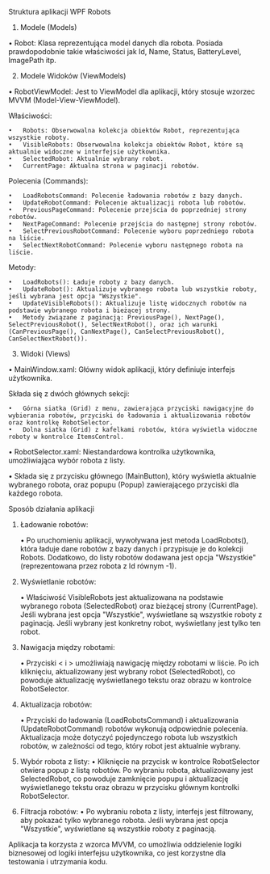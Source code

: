 Struktura aplikacji WPF Robots
1.	Modele (Models)

  •	Robot: Klasa reprezentująca model danych dla robota. Posiada prawdopodobnie takie właściwości jak Id, Name, Status, BatteryLevel, ImagePath itp.

2.	Modele Widoków (ViewModels)

  •	RobotViewModel: Jest to ViewModel dla aplikacji, który stosuje wzorzec MVVM (Model-View-ViewModel).

  Właściwości:   
  
    •	Robots: Obserwowalna kolekcja obiektów Robot, reprezentująca wszystkie roboty.
    •	VisibleRobots: Obserwowalna kolekcja obiektów Robot, które są aktualnie widoczne w interfejsie użytkownika.
    •	SelectedRobot: Aktualnie wybrany robot.
    •	CurrentPage: Aktualna strona w paginacji robotów.
   

  Polecenia (Commands):

    •	LoadRobotsCommand: Polecenie ładowania robotów z bazy danych.
    •	UpdateRobotCommand: Polecenie aktualizacji robota lub robotów.
    •	PreviousPageCommand: Polecenie przejścia do poprzedniej strony robotów.
    •	NextPageCommand: Polecenie przejścia do następnej strony robotów.
    •	SelectPreviousRobotCommand: Polecenie wyboru poprzedniego robota na liście.
    •	SelectNextRobotCommand: Polecenie wyboru następnego robota na liście.

  Metody:
  
    •	LoadRobots(): Ładuje roboty z bazy danych.
    •	UpdateRobot(): Aktualizuje wybranego robota lub wszystkie roboty, jeśli wybrana jest opcja "Wszystkie".
    •	UpdateVisibleRobots(): Aktualizuje listę widocznych robotów na podstawie wybranego robota i bieżącej strony.
    •	Metody związane z paginacją: PreviousPage(), NextPage(), SelectPreviousRobot(), SelectNextRobot(), oraz ich warunki (CanPreviousPage(), CanNextPage(), CanSelectPreviousRobot(), CanSelectNextRobot()).

3.	Widoki (Views)

  •	MainWindow.xaml: Główny widok aplikacji, który definiuje interfejs użytkownika.
   
  Składa się z dwóch głównych sekcji:
  

    •	Górna siatka (Grid) z menu, zawierająca przyciski nawigacyjne do wybierania robotów, przyciski do ładowania i aktualizowania robotów oraz kontrolkę RobotSelector.
    •	Dolna siatka (Grid) z kafelkami robotów, która wyświetla widoczne roboty w kontrolce ItemsControl.

  •	RobotSelector.xaml: Niestandardowa kontrolka użytkownika, umożliwiająca wybór robota z listy. 

  •	Składa się z przycisku głównego (MainButton), który wyświetla aktualnie wybranego robota, oraz popupu (Popup) zawierającego przyciski dla każdego robota.

Sposób działania aplikacji

1.	Ładowanie robotów:

    •	Po uruchomieniu aplikacji, wywoływana jest metoda LoadRobots(), która ładuje dane robotów z bazy danych i przypisuje je do kolekcji Robots. Dodatkowo,
  	  do listy robotów dodawana jest opcja "Wszystkie" (reprezentowana przez robota z Id 
      równym -1).

3.	Wyświetlanie robotów:

    •	Właściwość VisibleRobots jest aktualizowana na podstawie wybranego robota (SelectedRobot) oraz bieżącej strony (CurrentPage). Jeśli wybrana jest opcja "Wszystkie",
  	  wyświetlane są wszystkie roboty z paginacją. Jeśli wybrany jest konkretny robot, wyświetlany jest tylko ten robot.

5.	Nawigacja między robotami:

    •	Przyciski < i > umożliwiają nawigację między robotami w liście. Po ich kliknięciu, aktualizowany jest wybrany robot (SelectedRobot), co powoduje aktualizację wyświetlanego
  	  tekstu oraz obrazu w kontrolce RobotSelector.


7.	Aktualizacja robotów:
   
    •	Przyciski do ładowania (LoadRobotsCommand) i aktualizowania (UpdateRobotCommand) robotów wykonują odpowiednie polecenia. Aktualizacja może dotyczyć pojedynczego robota
  	  lub wszystkich robotów, w zależności od tego, który robot jest aktualnie wybrany.

9.	Wybór robota z listy:
•	Kliknięcie na przycisk w kontrolce RobotSelector otwiera popup z listą robotów. Po wybraniu robota, aktualizowany jest SelectedRobot, co powoduje zamknięcie popupu i aktualizację
  wyświetlanego tekstu oraz obrazu w przycisku głównym kontrolki RobotSelector.

11.	Filtracja robotów:
•	Po wybraniu robota z listy, interfejs jest filtrowany, aby pokazać tylko wybranego robota. Jeśli wybrana jest opcja "Wszystkie", wyświetlane są wszystkie roboty z paginacją.

Aplikacja ta korzysta z wzorca MVVM, co umożliwia oddzielenie logiki biznesowej od logiki interfejsu użytkownika, co jest korzystne dla testowania i utrzymania kodu.
